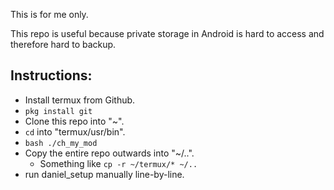 This is for me only. 

This repo is useful because private storage in Android is hard to access and therefore hard to backup. 

## Instructions: 
- Install termux from Github.  
- `pkg install git`  
- Clone this repo into "~".  
- `cd` into "termux/usr/bin".  
- `bash ./ch_my_mod`  
- Copy the entire repo outwards into "~/..".  
  - Something like `cp -r ~/termux/* ~/..`
- run daniel_setup manually line-by-line.  
